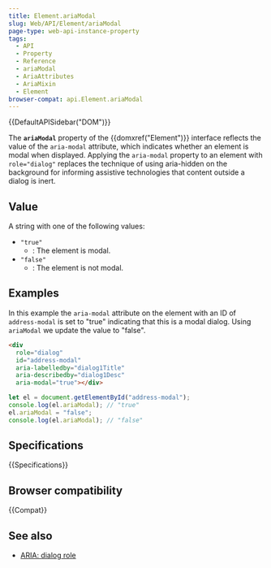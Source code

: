 ```yaml
---
title: Element.ariaModal
slug: Web/API/Element/ariaModal
page-type: web-api-instance-property
tags:
  - API
  - Property
  - Reference
  - ariaModal
  - AriaAttributes
  - AriaMixin
  - Element
browser-compat: api.Element.ariaModal
---
```


{{DefaultAPISidebar("DOM")}}

The **`ariaModal`** property of the {{domxref("Element")}} interface reflects the value of the `aria-modal` attribute, which indicates whether an element is modal when displayed. Applying the `aria-modal` property to an element with `role="dialog"` replaces the technique of using aria-hidden on the background for informing assistive technologies that content outside a dialog is inert.

## Value

A string with one of the following values:

- `"true"`
  - : The element is modal.
- `"false"`
  - : The element is not modal.

## Examples

In this example the `aria-modal` attribute on the element with an ID of `address-modal` is set to "true" indicating that this is a modal dialog. Using `ariaModal` we update the value to "false".

```html
<div
  role="dialog"
  id="address-modal"
  aria-labelledby="dialog1Title"
  aria-describedby="dialog1Desc"
  aria-modal="true"></div>
```

```js
let el = document.getElementById("address-modal");
console.log(el.ariaModal); // "true"
el.ariaModal = "false";
console.log(el.ariaModal); // "false"
```

## Specifications

{{Specifications}}

## Browser compatibility

{{Compat}}

## See also

- [ARIA: dialog role](/en-US/docs/Web/Accessibility/ARIA/Roles/dialog_role)
